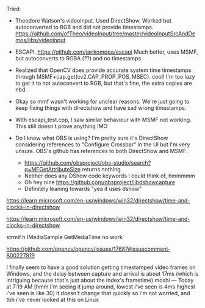 Tried:

* Theodore Watson's videoInput. Used DirectShow. Worked but autoconverted to RGB and did not provide timestamps. https://github.com/ofTheo/videoInput/tree/master/videoInputSrcAndDemos/libs/videoInput

* ESCAPI. https://github.com/jarikomppa/escapi Much better, uses MSMF, but autoconverts to RGBA (??) and no timestamps

* Realized that OpenCV does provide accurate system time timestamps through MSMF+cap.get(cv2.CAP_PROP_POS_MSEC). cool! I'm too lazy to get it to not autoconvert to RGB, but that's fine, the extra copies are nbd.

* Okay so mmf wasn't working for unclear reasons. We're just going to keep fixing things with directshow and have sad wrong timestamps.

* With escapi_test.cpp, I saw similar behaviour with MSMF not working. This still doesn't prove anything IMO

* Do I know what OBS is using? I'm pretty sure it's DirectShow considering references to "Configure Crossbar" in the UI but I'm very unsure. OBS's github has references to both DirectShow and MSMF.
    * https://github.com/obsproject/obs-studio/search?q=MFGetAttributeSize returns nothing
    * Neither does any DShow code keywords I could think of, hmmmmm
    * Oh hey nice https://github.com/obsproject/libdshowcapture
    * Definitely leaning towards "yea it uses dshow"




https://learn.microsoft.com/en-us/windows/win32/directshow/time-and-clocks-in-directshow



https://learn.microsoft.com/en-us/windows/win32/directshow/time-and-clocks-in-directshow


strmif.h IMediaSample GetMediaTime
    no work


https://github.com/opencv/opencv/issues/17687#issuecomment-800227819



I finally seem to have a good solution getting timestamped video frames on Windows, and the delay between capture and arrival is about 17ms
(which is intriguing because that's just about the index's frametime)
moshi — Today at 7:19 AM
[hmm I'm seeing it jump around, lowest i've seen is 4ms highest i've seen is like 30]
it doesn't change that quickly so i'm not worried, and tbh i've never looked at this on Linux